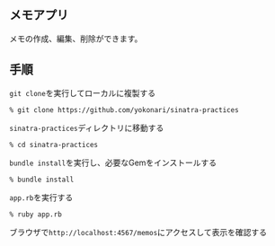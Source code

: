 ## メモアプリ
メモの作成、編集、削除ができます。

## 手順
`git clone`を実行してローカルに複製する
```
% git clone https://github.com/yokonari/sinatra-practices
```
`sinatra-practices`ディレクトリに移動する
```
% cd sinatra-practices
```
`bundle install`を実行し、必要なGemをインストールする
```
% bundle install
```
`app.rb`を実行する
```
% ruby app.rb
```
ブラウザで`http://localhost:4567/memos`にアクセスして表示を確認する
